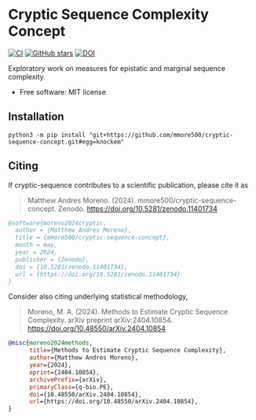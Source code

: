# Cryptic Sequence Complexity Concept

[![CI](https://github.com/mmore500/cryptic-sequence-concept/actions/workflows/ci.yaml/badge.svg)](https://github.com/mmore500/cryptic-sequence-concept/actions/workflows/ci.yaml)
[![GitHub stars](https://img.shields.io/github/stars/mmore500/cryptic-sequence-concept.svg?style=flat-square&logo=github&label=Stars&logoColor=white)](https://github.com/mmore500/cryptic-sequence-concept)
[![DOI](https://zenodo.org/badge/DOI/10.5281/zenodo.11401735.svg)](https://doi.org/10.5281/zenodo.11401734)


Exploratory work on measures for epistatic and marginal sequence complexity.


-   Free software: MIT license

## Installation

`python3 -m pip install "git+https://github.com/mmore500/cryptic-sequence-concept.git#egg=knockem"`

## Citing

If cryptic-sequence contributes to a scientific publication, please cite it as

> Matthew Andres Moreno. (2024). mmore500/cryptic-sequence-concept. Zenodo. https://doi.org/10.5281/zenodo.11401734

```bibtex
@software{moreno2024cryptic,
  author = {Matthew Andres Moreno},
  title = {mmore500/cryptic-sequence-concept},
  month = may,
  year = 2024,
  publisher = {Zenodo},
  doi = {10.5281/zenodo.11401734},
  url = {https://doi.org/10.5281/zenodo.11401734}
}
```

Consider also citing underlying statistical methodology,

> Moreno, M. A. (2024). Methods to Estimate Cryptic Sequence Complexity. arXiv preprint arXiv:2404.10854. https://doi.org/10.48550/arXiv.2404.10854

```bibtex
@misc{moreno2024methods,
      title={Methods to Estimate Cryptic Sequence Complexity},
      author={Matthew Andres Moreno},
      year={2024},
      eprint={2404.10854},
      archivePrefix={arXiv},
      primaryClass={q-bio.PE},
      doi={10.48550/arXiv.2404.10854},
      url={https://doi.org/10.48550/arXiv.2404.10854},
}
```
